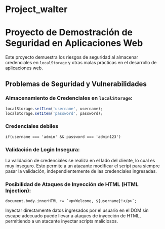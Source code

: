 # Project_walter

# Proyecto de Demostración de Seguridad en Aplicaciones Web

Este proyecto demuestra los riesgos de seguridad al almacenar credenciales en `localStorage` y otras malas prácticas en el desarrollo de aplicaciones web.

## Problemas de Seguridad y Vulnerabilidades

### Almacenamiento de Credenciales en `localStorage`:

```javascript
localStorage.setItem('username', username);
localStorage.setItem('password', password);
```
### Credenciales debiles
```
if(username === 'admin' && password === 'admin123')
```
### Validación de Login Insegura:
La validación de credenciales se realiza en el lado del cliente, lo cual es muy inseguro. Esto permite a un atacante modificar el script para siempre pasar la validación, independientemente de las credenciales ingresadas.

### Posibilidad de Ataques de Inyección de HTML (HTML Injection):

```
document.body.innerHTML += `<p>Welcome, ${username}!</p>`;
```
Inyectar directamente datos ingresados por el usuario en el DOM sin escape adecuado puede llevar a ataques de inyección de HTML, permitiendo a un atacante inyectar scripts maliciosos.
